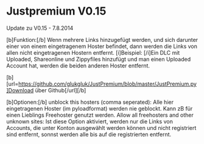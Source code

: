 Justpremium V0.15
=================

Update zu V0.15 - 7.8.2014

[b]Funktion:[/b]
Wenn mehrere Links hinzugefügt werden, und sich darunter einer von einem eingetragenem Hoster befindet, dann werden die Links von allen nicht eingetragenen Hostern entfernt.
[i]Beispiel: [/i]Ein DLC mit Uploaded, Shareonline und Zippyfiles hinzufügt und man einen Uploaded Account hat, werden die beiden anderen Hoster entfernt.

[b][url=https://github.com/glukgluk/JustPremium/blob/master/JustPremium.py]Download über Github[/url][/b]

[b]Optionen:[/b]
unblock this hosters (comma seperated): Alle hier eingetragenen Hoster (im pyloadformat) werden nie geblockt. Kann zB für einen Lieblings Freehoster genutzt werden.
Allow all freehosters and other unknown sites: Ist diese Option aktiviert, werden nur die Links von Accounts, die unter Konton ausgewählt werden können und nicht registriert sind entfernt, sonnst werden alle bis auf die registrierten entfernt.
